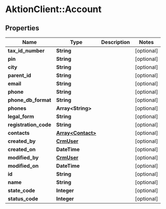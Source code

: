 # AktionClient::Account

## Properties
Name | Type | Description | Notes
------------ | ------------- | ------------- | -------------
**tax_id_number** | **String** |  | [optional] 
**pin** | **String** |  | [optional] 
**city** | **String** |  | [optional] 
**parent_id** | **String** |  | [optional] 
**email** | **String** |  | [optional] 
**phone** | **String** |  | [optional] 
**phone_db_format** | **String** |  | [optional] 
**phones** | **Array&lt;String&gt;** |  | [optional] 
**legal_form** | **String** |  | [optional] 
**registration_code** | **String** |  | [optional] 
**contacts** | [**Array&lt;Contact&gt;**](Contact.md) |  | [optional] 
**created_by** | [**CrmUser**](CrmUser.md) |  | [optional] 
**created_on** | **DateTime** |  | [optional] 
**modified_by** | [**CrmUser**](CrmUser.md) |  | [optional] 
**modified_on** | **DateTime** |  | [optional] 
**id** | **String** |  | [optional] 
**name** | **String** |  | [optional] 
**state_code** | **Integer** |  | [optional] 
**status_code** | **Integer** |  | [optional] 


